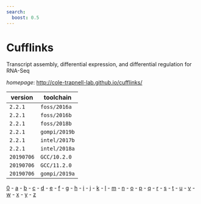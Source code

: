```yaml
---
search:
  boost: 0.5
---
```

# Cufflinks

Transcript assembly, differential expression, and differential regulation for RNA-Seq

*homepage*: <http://cole-trapnell-lab.github.io/cufflinks/>

version | toolchain
--------|----------
``2.2.1`` | ``foss/2016a``
``2.2.1`` | ``foss/2016b``
``2.2.1`` | ``foss/2018b``
``2.2.1`` | ``gompi/2019b``
``2.2.1`` | ``intel/2017b``
``2.2.1`` | ``intel/2018a``
``20190706`` | ``GCC/10.2.0``
``20190706`` | ``GCC/11.2.0``
``20190706`` | ``gompi/2019a``

[0](../0/index.md) - [a](../a/index.md) - [b](../b/index.md) - [c](../c/index.md) - [d](../d/index.md) - [e](../e/index.md) - [f](../f/index.md) - [g](../g/index.md) - [h](../h/index.md) - [i](../i/index.md) - [j](../j/index.md) - [k](../k/index.md) - [l](../l/index.md) - [m](../m/index.md) - [n](../n/index.md) - [o](../o/index.md) - [p](../p/index.md) - [q](../q/index.md) - [r](../r/index.md) - [s](../s/index.md) - [t](../t/index.md) - [u](../u/index.md) - [v](../v/index.md) - [w](../w/index.md) - [x](../x/index.md) - [y](../y/index.md) - [z](../z/index.md)

